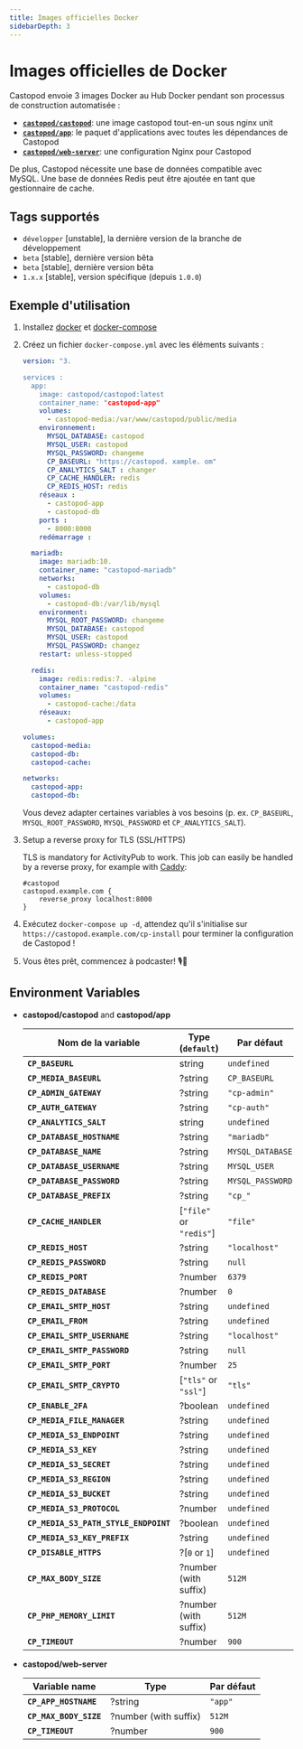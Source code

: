 ```yaml
---
title: Images officielles Docker
sidebarDepth: 3
---
```


# Images officielles de Docker

Castopod envoie 3 images Docker au Hub Docker pendant son processus de
construction automatisée :

- [**`castopod/castopod`**](https://hub.docker.com/r/castopod/castopod): une
  image castopod tout-en-un sous nginx unit
- [**`castopod/app`**](https://hub.docker.com/r/castopod/app): le paquet
  d'applications avec toutes les dépendances de Castopod
- [**`castopod/web-server`**](https://hub.docker.com/r/castopod/web-server): une
  configuration Nginx pour Castopod

De plus, Castopod nécessite une base de données compatible avec MySQL. Une base
de données Redis peut être ajoutée en tant que gestionnaire de cache.

## Tags supportés

- `développer` [unstable], la dernière version de la branche de développement
- `beta` [stable], dernière version bêta
- `beta` [stable], dernière version bêta
- `1.x.x` [stable], version spécifique (depuis `1.0.0`)

## Exemple d'utilisation

1.  Installez [docker](https://docs.docker.com/get-docker/) et
    [docker-compose](https://docs.docker.com/compose/install/)
2.  Créez un fichier `docker-compose.yml` avec les éléments suivants :

    ```yml
    version: "3.

    services :
      app:
        image: castopod/castopod:latest
        container_name: "castopod-app"
        volumes:
          - castopod-media:/var/www/castopod/public/media
        environnement:
          MYSQL_DATABASE: castopod
          MYSQL_USER: castopod
          MYSQL_PASSWORD: changeme
          CP_BASEURL: "https://castopod. xample. om"
          CP_ANALYTICS_SALT : changer
          CP_CACHE_HANDLER: redis
          CP_REDIS_HOST: redis
        réseaux :
          - castopod-app
          - castopod-db
        ports :
          - 8000:8000
        redémarrage :

      mariadb:
        image: mariadb:10.
        container_name: "castopod-mariadb"
        networks:
          - castopod-db
        volumes:
          - castopod-db:/var/lib/mysql
        environment:
          MYSQL_ROOT_PASSWORD: changeme
          MYSQL_DATABASE: castopod
          MYSQL_USER: castopod
          MYSQL_PASSWORD: changez
        restart: unless-stopped

      redis:
        image: redis:redis:7. -alpine
        container_name: "castopod-redis"
        volumes:
          - castopod-cache:/data
        réseaux:
          - castopod-app

    volumes:
      castopod-media:
      castopod-db:
      castopod-cache:

    networks:
      castopod-app:
      castopod-db:
    ```

    Vous devez adapter certaines variables à vos besoins (p. ex. `CP_BASEURL`,
    `MYSQL_ROOT_PASSWORD`, `MYSQL_PASSWORD` et `CP_ANALYTICS_SALT`).

3.  Setup a reverse proxy for TLS (SSL/HTTPS)

    TLS is mandatory for ActivityPub to work. This job can easily be handled by
    a reverse proxy, for example with [Caddy](https://caddyserver.com/):

    ```
    #castopod
    castopod.example.com {
        reverse_proxy localhost:8000
    }
    ```

4.  Exécutez `docker-compose up -d`, attendez qu'il s'initialise sur
    `https://castopod.example.com/cp-install` pour terminer la configuration de
    Castopod !

5.  Vous êtes prêt, commencez à podcaster! 🎙️🚀

## Environment Variables

- **castopod/castopod** and **castopod/app**

  | Nom de la variable                    | Type (`default`)        | Par défaut       |
  | ------------------------------------- | ----------------------- | ---------------- |
  | **`CP_BASEURL`**                      | string                  | `undefined`      |
  | **`CP_MEDIA_BASEURL`**                | ?string                 | `CP_BASEURL`     |
  | **`CP_ADMIN_GATEWAY`**                | ?string                 | `"cp-admin"`     |
  | **`CP_AUTH_GATEWAY`**                 | ?string                 | `"cp-auth"`      |
  | **`CP_ANALYTICS_SALT`**               | string                  | `undefined`      |
  | **`CP_DATABASE_HOSTNAME`**            | ?string                 | `"mariadb"`      |
  | **`CP_DATABASE_NAME`**                | ?string                 | `MYSQL_DATABASE` |
  | **`CP_DATABASE_USERNAME`**            | ?string                 | `MYSQL_USER`     |
  | **`CP_DATABASE_PASSWORD`**            | ?string                 | `MYSQL_PASSWORD` |
  | **`CP_DATABASE_PREFIX`**              | ?string                 | `"cp_"`          |
  | **`CP_CACHE_HANDLER`**                | [`"file"` or `"redis"`] | `"file"`         |
  | **`CP_REDIS_HOST`**                   | ?string                 | `"localhost"`    |
  | **`CP_REDIS_PASSWORD`**               | ?string                 | `null`           |
  | **`CP_REDIS_PORT`**                   | ?number                 | `6379`           |
  | **`CP_REDIS_DATABASE`**               | ?number                 | `0`              |
  | **`CP_EMAIL_SMTP_HOST`**              | ?string                 | `undefined`      |
  | **`CP_EMAIL_FROM`**                   | ?string                 | `undefined`      |
  | **`CP_EMAIL_SMTP_USERNAME`**          | ?string                 | `"localhost"`    |
  | **`CP_EMAIL_SMTP_PASSWORD`**          | ?string                 | `null`           |
  | **`CP_EMAIL_SMTP_PORT`**              | ?number                 | `25`             |
  | **`CP_EMAIL_SMTP_CRYPTO`**            | [`"tls"` or `"ssl"`]    | `"tls"`          |
  | **`CP_ENABLE_2FA`**                   | ?boolean                | `undefined`      |
  | **`CP_MEDIA_FILE_MANAGER`**           | ?string                 | `undefined`      |
  | **`CP_MEDIA_S3_ENDPOINT`**            | ?string                 | `undefined`      |
  | **`CP_MEDIA_S3_KEY`**                 | ?string                 | `undefined`      |
  | **`CP_MEDIA_S3_SECRET`**              | ?string                 | `undefined`      |
  | **`CP_MEDIA_S3_REGION`**              | ?string                 | `undefined`      |
  | **`CP_MEDIA_S3_BUCKET`**              | ?string                 | `undefined`      |
  | **`CP_MEDIA_S3_PROTOCOL`**            | ?number                 | `undefined`      |
  | **`CP_MEDIA_S3_PATH_STYLE_ENDPOINT`** | ?boolean                | `undefined`      |
  | **`CP_MEDIA_S3_KEY_PREFIX`**          | ?string                 | `undefined`      |
  | **`CP_DISABLE_HTTPS`**                | ?[`0` or `1`]           | `undefined`      |
  | **`CP_MAX_BODY_SIZE`**                | ?number (with suffix)   | `512M`           |
  | **`CP_PHP_MEMORY_LIMIT`**             | ?number (with suffix)   | `512M`           |
  | **`CP_TIMEOUT`**                      | ?number                 | `900`            |

- **castopod/web-server**

  | Variable name          | Type                  | Par défaut |
  | ---------------------- | --------------------- | ---------- |
  | **`CP_APP_HOSTNAME`**  | ?string               | `"app"`    |
  | **`CP_MAX_BODY_SIZE`** | ?number (with suffix) | `512M`     |
  | **`CP_TIMEOUT`**       | ?number               | `900`      |
